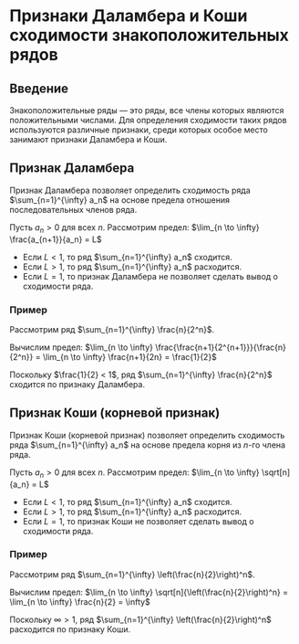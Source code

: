 # Признаки Даламбера и Коши сходимости знакоположительных рядов

## Введение

Знакоположительные ряды — это ряды, все члены которых являются положительными числами. Для определения сходимости таких рядов используются различные признаки, среди которых особое место занимают признаки Даламбера и Коши.

## Признак Даламбера

Признак Даламбера позволяет определить сходимость ряда $\sum_{n=1}^{\infty} a_n$ на основе предела отношения последовательных членов ряда.

Пусть $a_n > 0$ для всех $n$. Рассмотрим предел:
$\lim_{n \to \infty} \frac{a_{n+1}}{a_n} = L$

- Если $L < 1$, то ряд $\sum_{n=1}^{\infty} a_n$ сходится.
- Если $L > 1$, то ряд $\sum_{n=1}^{\infty} a_n$ расходится.
- Если $L = 1$, то признак Даламбера не позволяет сделать вывод о сходимости ряда.

### Пример

Рассмотрим ряд $\sum_{n=1}^{\infty} \frac{n}{2^n}$.

Вычислим предел:
$\lim_{n \to \infty} \frac{\frac{n+1}{2^{n+1}}}{\frac{n}{2^n}} = \lim_{n \to \infty} \frac{n+1}{2n} = \frac{1}{2}$

Поскольку $\frac{1}{2} < 1$, ряд $\sum_{n=1}^{\infty} \frac{n}{2^n}$ сходится по признаку Даламбера.

## Признак Коши (корневой признак)

Признак Коши (корневой признак) позволяет определить сходимость ряда $\sum_{n=1}^{\infty} a_n$ на основе предела корня из $n$-го члена ряда.

Пусть $a_n > 0$ для всех $n$. Рассмотрим предел:
$\lim_{n \to \infty} \sqrt[n]{a_n} = L$

- Если $L < 1$, то ряд $\sum_{n=1}^{\infty} a_n$ сходится.
- Если $L > 1$, то ряд $\sum_{n=1}^{\infty} a_n$ расходится.
- Если $L = 1$, то признак Коши не позволяет сделать вывод о сходимости ряда.

### Пример

Рассмотрим ряд $\sum_{n=1}^{\infty} \left(\frac{n}{2}\right)^n$.

Вычислим предел:
$\lim_{n \to \infty} \sqrt[n]{\left(\frac{n}{2}\right)^n} = \lim_{n \to \infty} \frac{n}{2} = \infty$

Поскольку $\infty > 1$, ряд $\sum_{n=1}^{\infty} \left(\frac{n}{2}\right)^n$ расходится по признаку Коши.
